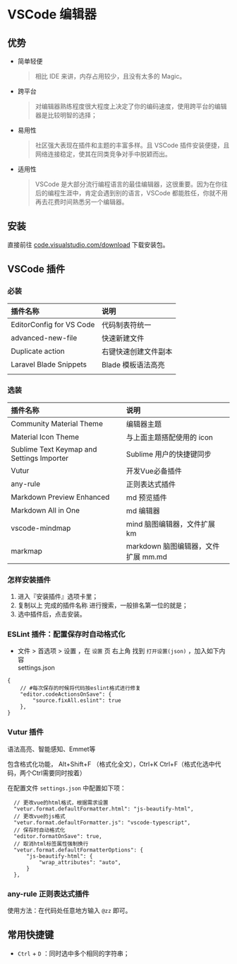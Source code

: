 # VSCode 编辑器

## 优势
- 简单轻便
  > 相比 IDE 来讲，内存占用较少，且没有太多的 Magic。
- 跨平台
  > 对编辑器熟练程度很大程度上决定了你的编码速度，使用跨平台的编辑器是比较明智的选择；
- 易用性
  > 社区强大表现在插件和主题的丰富多样。且 VSCode 插件安装便捷，且网络连接稳定，使其在同类竞争对手中脱颖而出。
- 适用性
  > VSCode 是大部分流行编程语言的最佳编辑器，这很重要。因为在你往后的编程生涯中，肯定会遇到别的语言，VSCode 都能胜任，你就不用再去花费时间熟悉另一个编辑器。
   
## 安装

直接前往 [code.visualstudio.com/download](https://code.visualstudio.com/download) 下载安装包。

## VSCode 插件
### 必装

| 插件名称                 | 说明                 |
| :----------------------- | :------------------- |
| EditorConfig for VS Code | 代码制表符统一       |
| advanced-new-file        | 快速新建文件         |
| Duplicate action         | 右键快速创建文件副本 |
| Laravel Blade Snippets   | Blade 模板语法高亮   |
|                          |

### 选装

| 插件名称                                  | 说明                      |
| :---------------------------------------- | :------------------------ |
| Community Material Theme                  | 编辑器主题                |
| Material Icon Theme                       | 与上面主题搭配使用的 icon |
| Sublime Text Keymap and Settings Importer | Sublime 用户的快捷键同步  |
| Vutur                                     | 开发Vue必备插件           |
| any-rule                                  | 正则表达式插件            |
| Markdown Preview Enhanced                 | md 预览插件               |
| Markdown All in One                       | md 编辑器                 |
| vscode-mindmap                       | mind 脑图编辑器，文件扩展 km                 |
| markmap                       | markdown 脑图编辑器，文件扩展 mm.md                 |

### 怎样安装插件
1. 进入『安装插件』选项卡里；
2. 复制以上 完成的插件名称 进行搜索，一般排名第一位的就是；
3. 选中插件后，点击安装。

### ESLint 插件：配置保存时自动格式化
- 文件 > 首选项 > 设置 ，在 `设置` 页 右上角 找到 `打开设置(json)` ，加入如下内容  
settings.json

```
{
    // #每次保存的时候将代码按eslint格式进行修复
    "editor.codeActionsOnSave": {
        "source.fixAll.eslint": true
    },
}
```
### Vutur 插件
语法高亮、智能感知、Emmet等  

包含格式化功能， Alt+Shift+F （格式化全文），Ctrl+K Ctrl+F（格式化选中代码，两个Ctrl需要同时按着）

在配置文件 `settings.json` 中配置如下项：
```
  // 更改vue的html格式，根据需求设置
  "vetur.format.defaultFormatter.html": "js-beautify-html",
  // 更改vue的js格式
  "vetur.format.defaultFormatter.js": "vscode-typescript",
  // 保存时自动格式化
  "editor.formatOnSave": true,
  // 取消html标签属性强制换行
  "vetur.format.defaultFormatterOptions": {
      "js-beautify-html": {
          "wrap_attributes": "auto",
      }
  },
```

### any-rule 正则表达式插件

使用方法：在代码处任意地方输入 `@zz` 即可。


## 常用快捷键
- `Ctrl` + `D` ：同时选中多个相同的字符串；
